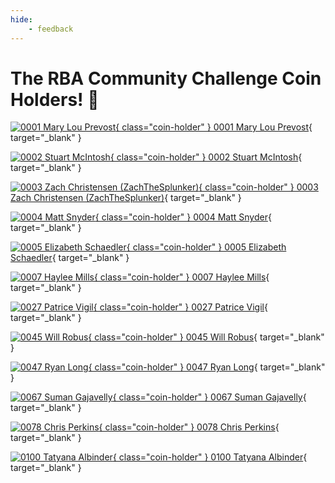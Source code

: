 ```yaml
---
hide:
    - feedback
---
```


# The RBA Community Challenge Coin Holders! :raised_hands:

[![0001 Mary Lou Prevost](/assets/challenge-coin.png){ class="coin-holder" } 0001 Mary Lou Prevost](https://www.linkedin.com/in/maprevost/ "Follow Mary Lou Prevost"){ target="_blank" }

[![0002 Stuart McIntosh](/assets/challenge-coin.png){ class="coin-holder" } 0002 Stuart McIntosh](https://www.linkedin.com/in/stuartmcintosh/ "Follow Stuart McIntosh"){ target="_blank" }

[![0003 Zach Christensen (ZachTheSplunker)](/assets/challenge-coin.png){ class="coin-holder" } 0003 Zach Christensen (ZachTheSplunker)](https://www.linkedin.com/in/zachthesplunker/ "Follow Zach Christensen (ZachTheSplunker)"){ target="_blank" }

[![0004 Matt Snyder](/assets/challenge-coin.png){ class="coin-holder" } 0004 Matt Snyder](https://www.linkedin.com/in/matthew-snyder-48b39987/ "Follow Matt Snyder"){ target="_blank" }

[![0005 Elizabeth Schaedler](/assets/challenge-coin.png){ class="coin-holder" } 0005 Elizabeth Schaedler](https://www.linkedin.com/in/elizabethschaedler/ "Follow Elizabeth Schaedler"){ target="_blank" }

[![0007 Haylee Mills](/assets/challenge-coin.png){ class="coin-holder" } 0007 Haylee Mills](https://www.linkedin.com/in/7thdrxn/ "Follow Haylee Mills"){ target="_blank" }

[![0027 Patrice Vigil](/assets/challenge-coin.png){ class="coin-holder" } 0027 Patrice Vigil](https://www.linkedin.com/in/patrice-vigil-96a70a52/ "Follow Patrice Vigil"){ target="_blank" }

[![0045 Will Robus](/assets/challenge-coin.png){ class="coin-holder" } 0045 Will Robus](https://www.linkedin.com/in/failfastcheap/ "Follow Will Robus"){ target="_blank" }

[![0047 Ryan Long](/assets/challenge-coin.png){ class="coin-holder" } 0047 Ryan Long](https://www.linkedin.com/in/rrlong89/ "Follow Ryan Long"){ target="_blank" }

[![0067 Suman Gajavelly](/assets/challenge-coin.png){ class="coin-holder" } 0067 Suman Gajavelly](https://www.linkedin.com/in/sumangajavelly/ "Follow Suman Gajavelly"){ target="_blank" }

[![0078 Chris Perkins](/assets/challenge-coin.png){ class="coin-holder" } 0078 Chris Perkins](https://www.linkedin.com/in/cperkins2/ "Follow Chris Perkins"){ target="_blank" }

[![0100 Tatyana Albinder](/assets/challenge-coin.png){ class="coin-holder" } 0100 Tatyana Albinder](https://www.linkedin.com/in/tatyana-rivkah-albinder/ "Follow Tatyana Albinder"){ target="_blank" }
